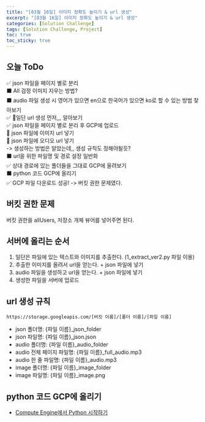 ```yaml
---
title: "[03월 16일] 이미지 정확도 높이기 & url 생성"
excerpt: "[03월 16일] 이미지 정확도 높이기 & url 생성"
categories: [Solution Challenge]
tags: [Solution Challenge, Project]
toc: true
toc_sticky: true
---
```


## 오늘 ToDo

✅ json 파일을 페이지 별로 분리 <br>
⬛ All 검정 이미지 지우는 방법? <br>
⬛ audio 파일 생성 시 영어가 있으면 en으로 한국어가 있으면 ko로 할 수 있는 방법 찾아보기 <br>
✅ 🌟일단 url 생성 먼저,,, 알아보기 <br>
✅ json 파일을 페이지 별로 분리 후 GCP에 업로드 <br>
🔺 json 파일에 이미지 url 넣기 <br>
🔺 json 파일에 오디오 url 넣기 <br>
-> 생성하는 방법은 알았는데,, 생성 규칙도 정해야될듯? <br>
⬛ url을 위한 파일명 및 경로 설정 일반화 <br>
✅ 상대 경로에 있는 폴더들을 그대로 GCP에 올려보기 <br>
⬛ python 코드 GCP에 올리기 <br>
✅ GCP 파일 다운로드 성공! -> 버킷 권한 문제였다. <br>

## 버킷 권한 문제

버킷 권한을 allUsers, 저장소 개체 뷰어를 넣어주면 된다.

## 서버에 올리는 순서

1. 일단은 파일에 있는 텍스트와 이미지를 추출한다. (1_extract_ver2.py 파일 이용)
2. 추출한 이미지를 올려서 url을 얻는다. + json 파일에 넣기
3. audio 파일을 생성하고 url을 얻는다. + json 파일에 넣기
4. 생성한 파일을 서버에 업로드

## url 생성 규칙

`https://storage.googleapis.com/[버킷 이름]/[폴더 이름]/[파일 이름]` <br>

- json 폴더명: {파일 이름}\_json_folder
- json 파일명: {파일 이름}\_json.json
- audio 폴더명: {파일 이름}\_audio_folder
- audio 전체 페이지 파일명: {파일 이름}\_full_audio.mp3
- audio 한 줄 파일명: {파일 이름}\_audio.mp3
- image 폴더명: {파일 이름}\_image_folder
- image 파일명: {파일 이름}\_image.png

## python 코드 GCP에 올리기

- [Compute Engine에서 Python 시작하기](https://cloud.google.com/python/docs/getting-started/getting-started-on-compute-engine?hl=ko)
